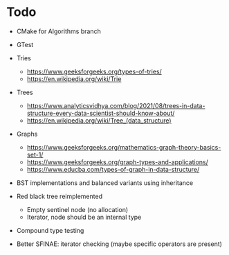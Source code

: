 # Todo

- CMake for Algorithms branch
- GTest

- Tries

	- https://www.geeksforgeeks.org/types-of-tries/
	- https://en.wikipedia.org/wiki/Trie

- Trees

	- https://www.analyticsvidhya.com/blog/2021/08/trees-in-data-structure-every-data-scientist-should-know-about/
	- https://en.wikipedia.org/wiki/Tree_(data_structure)

- Graphs

	- https://www.geeksforgeeks.org/mathematics-graph-theory-basics-set-1/
	- https://www.geeksforgeeks.org/graph-types-and-applications/
	- https://www.educba.com/types-of-graph-in-data-structure/

- BST implementations and balanced variants using inheritance
- Red black tree reimplemented

	- Empty sentinel node (no allocation)
	- Iterator, node should be an internal type

- Compound type testing
- Better SFINAE: iterator checking (maybe specific operators are present)
